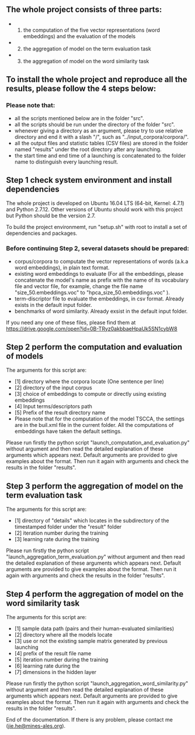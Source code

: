 ## The whole project consists of three parts:
* 1) the computation of the five vector representations (word embeddings) and the evaluation of the models
* 2) the aggregation of model on the term evaluation task
* 3) the aggregation of model on the word similarity task


## To install the whole project and reproduce all the results, please follow the 4 steps below:

### Please note that:
* all the scripts mentioned below are in the folder "src".
* all the scripts should be run under the directory of the folder "src". 
* whenever giving a directory as an argument, please try to use relative directory and end it with a slash "/", such as "../input_corpora/corpora/".
* all the output files and statistic tables (CSV files) are stored in the folder named "results" under the root directory after any launching.
* the start time and end time of a launching is concatenated to the folder name to distinguish every launching result.

## Step 1 check system environment and install dependencies
The whole project is developed on Ubuntu 16.04 LTS (64-bit, Kernel: 4.7.1) and Python 2.7.12. Other versions of Ubuntu should work with this project but Python should be the version 2.7.

To build the project environmemt, run "setup.sh" with root to install a set of dependencies and packages. 

### Before continuing Step 2, several datasets should be prepared:
* corpus/corpora to computate the vector representations of words (a.k.a word embeddings), in plain text format.
* existing word embeddings to evaluate (For all the embeddings, please concatenate the model's name as prefix with the name of its vocabulary file and vector file, for example, change the file name "size\_50.embeddings.voc" to "hpca\_size_50.embeddings.voc" ).
* term-discriptor file to evaluate the embeddings, in csv format. Already exists in the default input folder.
* benchmarks of word similarity. Already exsist in the default input folder.

If you need any one of these files, please find them at https://drive.google.com/open?id=0B-TRyz0akbbaeHpaUk5SN1cybW8 

## Step 2 perform the computation and evaluation of models
The arguments for this script are:
* [1] directory where the corpora locate (One sentence per line)
* [2] directory of the input corpus
* [3] choice of embeddings to compute or directly using existing embeddings
* [4] Input terms/descriptors path
* [5] Prefix of the result directory name
* Please note that for the computation of the model TSCCA, the settings are in the buil.xml file in the current folder. All the computations of embeddings have taken the default settings.

Please run firstly the python script "launch\_computation\_and\_evaluation.py" without argument and then read the detailed explanation of these arguments which appears next. Default arguments are provided to give examples about the format. Then run it again with arguments and check the results in the folder "results". 


## Step 3 perform the aggregation of model on the term evaluation task
The arguments for this script are:
* [1] directory of "details" which locates in the subdirectory of the timestamped folder under the "result" folder
* [2] iteration number during the training
* [3] learning rate during the training

Please run firstly the python script "launch\_aggregation\_term_evaluation.py" without argument and then read the detailed explanation of these arguments which appears next. Default arguments are provided to give examples about the format. Then run it again with arguments and check the results in the folder "results".


## Step 4 perform the aggregation of model on the word similarity task
The arguments for this script are:
* [1] sample data path (pairs and their human-evaluated similarities)
* [2] directory where all the models locate
* [3] use or not the existing sample matrix generated by previous launching
* [4] prefix of the result file name
* [5] iteration number during the training
* [6] learning rate during the 
* [7] dimensions in the hidden layer

Please run firstly the python script "launch\_aggregation\_word_similarity.py" without argument and then read the detailed explanation of these arguments which appears next. Default arguments are provided to give examples about the format. Then run it again with arguments and check the results in the folder "results".

End of the documentation. If there is any problem, please contact me (jie.he@mines-ales.org).
